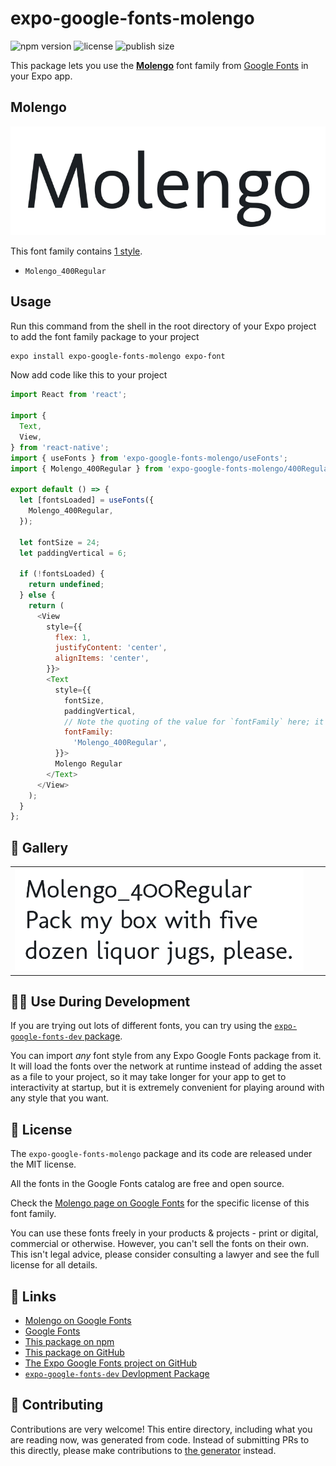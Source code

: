 # expo-google-fonts-molengo

![npm version](https://flat.badgen.net/npm/v/expo-google-fonts-molengo)
![license](https://flat.badgen.net/github/license/expo/google-fonts)
![publish size](https://flat.badgen.net/packagephobia/install/expo-google-fonts-molengo)

This package lets you use the [**Molengo**](https://fonts.google.com/specimen/Molengo) font family from [Google Fonts](https://fonts.google.com/) in your Expo app.

## Molengo

![Molengo](./font-family.png)

This font family contains [1 style](#-gallery).

- `Molengo_400Regular`

## Usage

Run this command from the shell in the root directory of your Expo project to add the font family package to your project
```sh
expo install expo-google-fonts-molengo expo-font
```

Now add code like this to your project
```js
import React from 'react';

import {
  Text,
  View,
} from 'react-native';
import { useFonts } from 'expo-google-fonts-molengo/useFonts';
import { Molengo_400Regular } from 'expo-google-fonts-molengo/400Regular';

export default () => {
  let [fontsLoaded] = useFonts({
    Molengo_400Regular,
  });

  let fontSize = 24;
  let paddingVertical = 6;

  if (!fontsLoaded) {
    return undefined;
  } else {
    return (
      <View
        style={{
          flex: 1,
          justifyContent: 'center',
          alignItems: 'center',
        }}>
        <Text
          style={{
            fontSize,
            paddingVertical,
            // Note the quoting of the value for `fontFamily` here; it expects a string!
            fontFamily:
              'Molengo_400Regular',
          }}>
          Molengo Regular
        </Text>
      </View>
    );
  }
};

```

## 🔡 Gallery


||||
|-|-|-|
|![Molengo_400Regular](.//400Regular/Molengo_400Regular.ttf.png)||||


## 👩‍💻 Use During Development

If you are trying out lots of different fonts, you can try using the [`expo-google-fonts-dev` package](https://github.com/freeboub/google-fonts/tree/master/font-packages/dev#readme).

You can import *any* font style from any Expo Google Fonts package from it. It will load the fonts
over the network at runtime instead of adding the asset as a file to your project, so it may take longer
for your app to get to interactivity at startup, but it is extremely convenient
for playing around with any style that you want.

## 📖 License

The `expo-google-fonts-molengo` package and its code are released under the MIT license.

All the fonts in the Google Fonts catalog are free and open source.

Check the [Molengo page on Google Fonts](https://fonts.google.com/specimen/Molengo) for the specific license of this font family.

You can use these fonts freely in your products & projects - print or digital, commercial or otherwise. However, you can't sell the fonts on their own. This isn't legal advice, please consider consulting a lawyer and see the full license for all details.

## 🔗 Links

- [Molengo on Google Fonts](https://fonts.google.com/specimen/Molengo)
- [Google Fonts](https://fonts.google.com/)
- [This package on npm](https://www.npmjs.com/package/expo-google-fonts-molengo)
- [This package on GitHub](https://github.com/freeboub/google-fonts/tree/master/font-packages/molengo)
- [The Expo Google Fonts project on GitHub](https://github.com/freeboub/google-fonts)
- [`expo-google-fonts-dev` Devlopment Package](https://github.com/freeboub/google-fonts/tree/master/font-packages/dev)

## 🤝 Contributing

Contributions are very welcome! This entire directory, including what you are reading now, was generated from code. Instead of submitting PRs to this directly, please make contributions to [the generator](https://github.com/freeboub/google-fonts/tree/master/packages/generator) instead.
